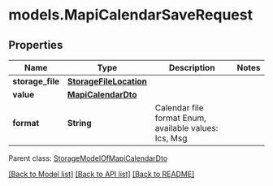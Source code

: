 # models.MapiCalendarSaveRequest
## Properties
Name | Type | Description | Notes
------------ | ------------- | ------------- | -------------
**storage_file** | [**StorageFileLocation**](StorageFileLocation.md) |  | 
**value** | [**MapiCalendarDto**](MapiCalendarDto.md) |  | 
**format** | **String** | Calendar file format Enum, available values: Ics, Msg | 

 Parent class: [StorageModelOfMapiCalendarDto](StorageModelOfMapiCalendarDto.md)

[[Back to Model list]](README.md#documentation-for-models) [[Back to API list]](README.md#documentation-for-api-endpoints) [[Back to README]](README.md)


